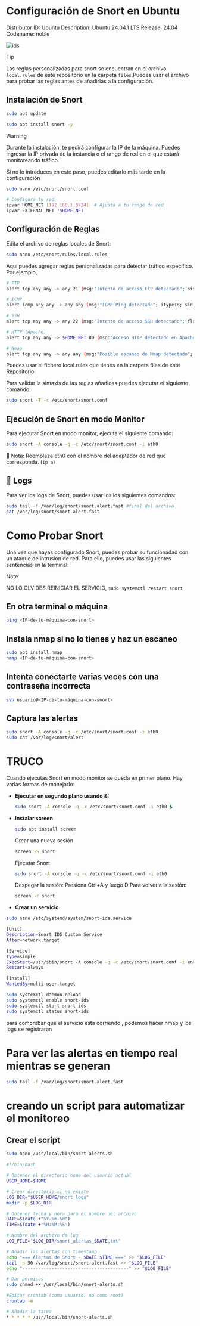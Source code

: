 # Configuración de Snort en Ubuntu 

Distributor ID: Ubuntu
Description:    Ubuntu 24.04.1 LTS
Release:        24.04
Codename:       noble

![ids](/img/piggi.png)

> [!TIP]
>Las reglas personalizadas para snort se encuentran en el archivo `local.rules` de este repositorio en la carpeta `files`.Puedes usar el archivo para probar las reglas antes de añadirlas a la configuración.


## Instalación de Snort


```bash
sudo apt update
```
```bash
sudo apt install snort -y
```
> [!WARNING]
> Durante la instalación, te pedirá configurar la IP de la máquina. Puedes ingresar la IP privada de la instancia o el rango de red en el que estará monitoreando tráfico.

Si no lo introduces en este paso, puedes editarlo más tarde en la configuración

```bash
sudo nano /etc/snort/snort.conf

# Configura tu red
ipvar HOME_NET [192.168.1.0/24]  # Ajusta a tu rango de red
ipvar EXTERNAL_NET !$HOME_NET
```

## Configuración de Reglas
Edita el archivo de reglas locales de Snort:

```bash
sudo nano /etc/snort/rules/local.rules
```
Aquí puedes agregar reglas personalizadas para detectar tráfico específico. Por ejemplo, 

```bash
# FTP
alert tcp any any -> any 21 (msg:"Intento de acceso FTP detectado"; sid:1000001; rev:1;)

# ICMP
alert icmp any any -> any any (msg:"ICMP Ping detectado"; itype:8; sid:1000002; rev:1;)

# SSH
alert tcp any any -> any 22 (msg:"Intento de acceso SSH detectado"; flags:S; sid:1000003; rev:1;)

# HTTP (Apache)
alert tcp any any -> $HOME_NET 80 (msg:"Acceso HTTP detectado en Apache"; sid:1000004; rev:1;)

# Nmap
alert tcp any any -> any any (msg:"Posible escaneo de Nmap detectado"; flags:S; threshold:type threshold, track by_src, count 10, seconds 30; sid:1000005; rev:1;)
```
Puedes usar el fichero local.rules que tienes en la carpeta files de este Repositorio

Para validar la sintaxis de las reglas añadidas puedes ejecutar el siguiente comando:

```bash
sudo snort -T -c /etc/snort/snort.conf
```

## Ejecución de Snort en modo Monitor

Para ejecutar Snort en modo monitor, ejecuta el siguiente comando:
```bash
sudo snort -A console -q -c /etc/snort/snort.conf -i eth0
```
📌 Nota: Reemplaza eth0 con el nombre del adaptador de red que corresponda. (`ip a`)

## 🎯 Logs
Para ver los logs de Snort, puedes usar los los siguientes comandos:
```bash
sudo tail -f /var/log/snort/snort.alert.fast #final del archivo
cat /var/log/snort/snort.alert.fast
```
# Como Probar Snort

Una vez que hayas configurado Snort, puedes probar su funcionadad con un ataque de intrusión de red. Para ello, puedes usar las siguientes sentencias en la terminal:

> [!NOTE]
> NO LO OLVIDES REINICIAR EL SERVICIO, `sudo systemctl restart snort`

## En otra terminal o máquina
```bash	
ping <IP-de-tu-máquina-con-snort>
```
## Instala nmap si no lo tienes y haz un escaneo
```bash	
sudo apt install nmap
nmap <IP-de-tu-máquina-con-snort>
```
## Intenta conectarte varias veces con una contraseña incorrecta
```bash	
ssh usuario@<IP-de-tu-máquina-con-snort>
```	
## Captura las alertas
```bash
sudo snort -A console -q -c /etc/snort/snort.conf -i eth0
sudo cat /var/log/snort/alert
```
# TRUCO
Cuando ejecutas Snort en modo monitor se queda en primer plano. Hay varias formas de manejarlo:

- **Ejecutar en segundo plano usando &:**
    ```bash
    sudo snort -A console -q -c /etc/snort/snort.conf -i eth0 &
    ```
- **Instalar screen**
  ```bash
  sudo apt install screen
  ```
   Crear una nueva sesión
  ```bash
  screen -S snort
  ```
  Ejecutar Snort
  ```bash
  sudo snort -A console -q -c /etc/snort/snort.conf -i eth0
  ````
  Despegar la sesión: Presiona Ctrl+A y luego D
  Para volver a la sesión:
  ```bash
  screen -r snort 
  ```

- **Crear un servicio**
 
```bash
sudo nano /etc/systemd/system/snort-ids.service
```
```bash
[Unit]
Description=Snort IDS Custom Service
After=network.target

[Service]
Type=simple
ExecStart=/usr/sbin/snort -A console -q -c /etc/snort/snort.conf -i enX0 #sustituir por tu tarjeta de red
Restart=always

[Install]
WantedBy=multi-user.target
```
```bash
sudo systemctl daemon-reload
sudo systemctl enable snort-ids
sudo systemctl start snort-ids
sudo systemctl status snort-ids
 ```

para comprobar que el servicio esta corriendo , podemos hacer nmap  y los logs se registraran
# Para ver las alertas en tiempo real mientras se generan
```bash
sudo tail -f /var/log/snort/snort.alert.fast
```
# creando un script para automatizar el monitoreo
## Crear el script
```bash	
sudo nano /usr/local/bin/snort-alerts.sh

#!/bin/bash

# Obtener el directorio home del usuario actual
USER_HOME=$HOME

# Crear directorio si no existe
LOG_DIR="$USER_HOME/snort_logs"
mkdir -p $LOG_DIR

# Obtener fecha y hora para el nombre del archivo
DATE=$(date +"%Y-%m-%d")
TIME=$(date +"%H:%M:%S")

# Nombre del archivo de log
LOG_FILE="$LOG_DIR/snort_alertas_$DATE.txt"

# Añadir las alertas con timestamp
echo "=== Alertas de Snort - $DATE $TIME ===" >> "$LOG_FILE"
tail -n 50 /var/log/snort/snort.alert.fast >> "$LOG_FILE"
echo "----------------------------------------" >> "$LOG_FILE"
```

```bash	
# Dar permisos
sudo chmod +x /usr/local/bin/snort-alerts.sh
```
```bash	
#Editar crontab (como usuario, no como root)
crontab -e
```
```bash	
# Añadir la tarea
* * * * * /usr/local/bin/snort-alerts.sh
```
